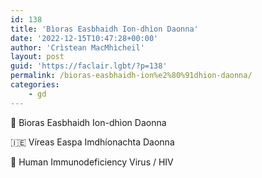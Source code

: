 ```yaml
---
id: 138
title: 'Bìoras Easbhaidh Ion-dhìon Daonna'
date: '2022-12-15T10:47:28+00:00'
author: 'Crìstean MacMhìcheil'
layout: post
guid: 'https://faclair.lgbt/?p=138'
permalink: /bioras-easbhaidh-ion%e2%80%91dhion-daonna/
categories:
    - gd
---
```


&#x1f3f4;&#xe0067;&#xe0062;&#xe0073;&#xe0063;&#xe0074;&#xe007f; Bìoras Easbhaidh Ion-dhìon Daonna

&#x1f1ee;&#x1f1ea; Víreas Easpa Imdhíonachta Daonna

&#x1f3f4;&#xe0067;&#xe0062;&#xe0065;&#xe006e;&#xe0067;&#xe007f; Human Immunodeficiency Virus / HIV
